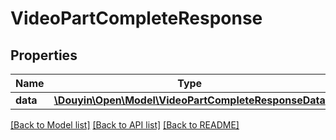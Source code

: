 # VideoPartCompleteResponse

## Properties
Name | Type | Description | Notes
------------ | ------------- | ------------- | -------------
**data** | [**\Douyin\Open\Model\VideoPartCompleteResponseData**](VideoPartCompleteResponseData.md) |  | [optional] 

[[Back to Model list]](../../README.md#documentation-for-models) [[Back to API list]](../../README.md#documentation-for-api-endpoints) [[Back to README]](../../README.md)


